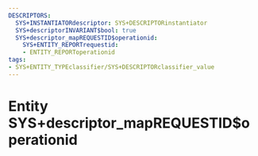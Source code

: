 ```yaml
---
DESCRIPTORS:
  SYS+INSTANTIATORdescriptor: SYS+DESCRIPTORinstantiator
  SYS+descriptorINVARIANT$bool: true
  SYS+descriptor_mapREQUESTID$operationid:
    SYS+ENTITY_REPORTrequestid:
    - ENTITY_REPORToperationid
tags:
- SYS+ENTITY_TYPEclassifier/SYS+DESCRIPTORclassifier_value
---
```

# Entity SYS+descriptor_mapREQUESTID$operationid

